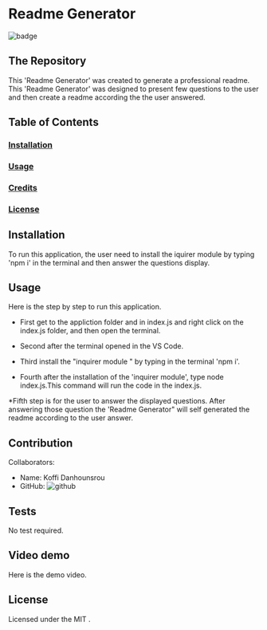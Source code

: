 
  # Readme Generator
  ![badge](https://img.shields.io/badge/License-MIT-brightgreen)
 ## The Repository
 This 'Readme Generator' was created to generate a professional readme. This 'Readme Generator' was designed to present few questions to the user and then create a readme according the the user answered. 
 
   ## Table of Contents
   ### [Installation](#installation)
   ### [Usage](#usage)
   ### [Credits](#credits)
   ### [License](#license)
 
 ## Installation
 To run this application, the user need to install the iquirer module by typing 'npm i' in the terminal and then answer the questions display.
 ## Usage
 Here is the step by step to run this application.
 
* First get to the appliction folder and in index.js and right click on the index.js folder, and then open the terminal.

* Second after the terminal opened in the VS Code.

* Third install the "inquirer module " by typing in the terminal 'npm i'.

* Fourth after the installation of the 'inquirer module', type node index.js.This command will run the code in the index.js.

*Fifth step is for the user to answer the displayed questions. After answering those question the 'Readme Generator" will self generated the readme according to the user answer.
 ## Contribution
 Collaborators: 
 * Name: Koffi Danhounsrou
 * GitHub: ![github](https://github.com/koffi.danh)

 ## Tests
  No test required.
## Video demo
Here is the demo video.
 ## License
 Licensed under the MIT .
  
